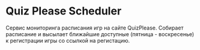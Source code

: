 # Quiz Please Scheduler
Сервис мониторинга расписания игр на сайте QuizPlease. 
Собирает расписание и высылает ближайшие доступные (пятница - воскресенье) к регистрации игры со ссылкой на регистацию.